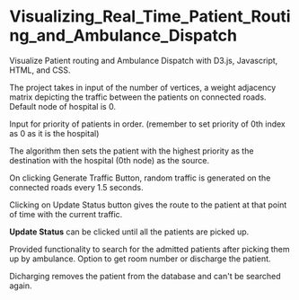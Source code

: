 # Visualizing_Real_Time_Patient_Routing_and_Ambulance_Dispatch
Visualize Patient routing and Ambulance Dispatch with D3.js, Javascript, HTML, and CSS.

The project takes in input of the number of vertices, a weight adjacency matrix depicting the traffic between the patients on connected roads.
Default node of hospital is 0.
<p>Input for priority of patients in order. (remember to set priority of 0th index as 0 as it is the hospital)
<p>The algorithm then sets the patient with the highest priority as the destination with the hospital (0th node) as the source.
<p>On clicking Generate Traffic Button, random traffic is generated on the connected roads every 1.5 seconds. 
<p>Clicking on Update Status button gives the route to the patient at that point of time with the current traffic. 
<p><b>Update Status</b> can be clicked until all the patients are picked up.
<p>
<p>Provided functionality to search for the admitted patients after picking them up by ambulance. Option to get room number or discharge the patient.
<p>Dicharging removes the patient from the database and can't be searched again.
